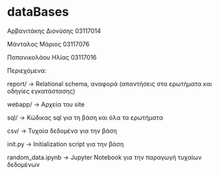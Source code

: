 # dataBases

Αρβανιτάκης Διονύσης    03117014

Μάνταλος Μάριος         03117076

Παπανικολάου Ηλίας      03117016


Περιεχόμενα:

report/           -> Relational schema, αναφορά (απαντήσεις στα ερωτήματα και οδηγίες εγκατάστασης)

webapp/           -> Αρχεία του site

sql/              -> Κώδικας sql για τη βάση και όλα τα ερωτήματα

csv/              -> Τυχαία δεδομένα για την βάση 

init.py           -> Initialization script για την βάση

random_data.ipynb -> Jupyter Notebook για την παραγωγή τυχαίων δεδομένων

